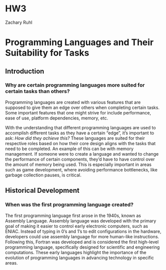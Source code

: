 # HW3
Zachary Ruhl

# Programming Languages and Their Suitability for Tasks

## Introduction
### Why are certain programming languages more suited for certain tasks than others?

Programming languages are created with various features that are supposed to give them an edge over others when completing certain tasks. Some important features that one might strive for include performance, ease of use, platform dependencies, memory, etc.

With the understanding that different programming languages are used to accomplish different tasks as they have a certain “edge”, it’s important to ask: *How did they achieve this?* These languages are suited for their respective roles based on how their core design aligns with the tasks that need to be completed. An example of this can be with memory management. If someone were to create a language and wanted to change the performance of certain components, they’d have to have control over the amount of memory being used. This is especially important in areas such as game development, where avoiding performance bottlenecks, like garbage collection pauses, is critical.

## Historical Development
### When was the first programming language created?

The first programming language first arose in the 1940s, known as Assembly Language. Assembly language was developed with the primary goal of making it easier to control early electronic computers, such as ENIAC. Instead of typing in 0’s and 1’s to edit configurations in the hardware, developers could use assembly language for more human-like instructions. Following this, Fortran was developed and is considered the first high-level programming language, specifically designed for scientific and engineering computations. These early languages highlight the importance of the evolution of programming languages in advancing technology in specific areas.
